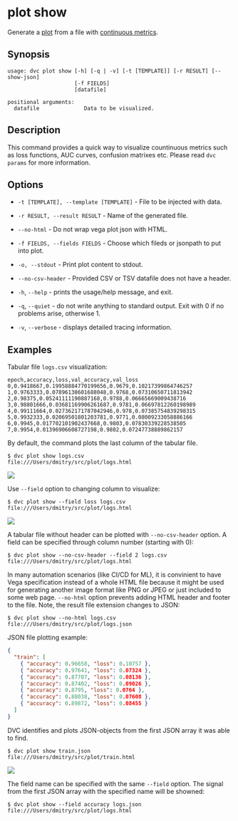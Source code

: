 # plot show

Generate a [plot](/doc/command-reference/plot) from a file with
[continuous metrics](/doc/command-reference/plot#continous-metrics).

## Synopsis

```usage
usage: dvc plot show [-h] [-q | -v] [-t [TEMPLATE]] [-r RESULT] [--show-json]
                     [-f FIELDS]
                     [datafile]

positional arguments:
  datafile              Data to be visualized.
```

## Description

This command provides a quick way to visualize countinuous metrics such as loss
functions, AUC curves, confusion matrixes etc. Please read `dvc params` for more
information.

## Options

- `-t [TEMPLATE], --template [TEMPLATE]` - File to be injected with data.

- `-r RESULT, --result RESULT` - Name of the generated file.

- `--no-html` - Do not wrap vega plot json with HTML.

- `-f FIELDS, --fields FIELDS` - Choose which fileds or jsonpath to put into
  plot.

- `-o, --stdout` - Print plot content to stdout.

- `--no-csv-header` - Provided CSV or TSV datafile does not have a header.

- `-h`, `--help` - prints the usage/help message, and exit.

- `-q`, `--quiet` - do not write anything to standard output. Exit with 0 if no
  problems arise, otherwise 1.

- `-v`, `--verbose` - displays detailed tracing information.

## Examples

Tabular file `logs.csv` visualization:

```csv
epoch,accuracy,loss,val_accuracy,val_loss
0,0.9418667,0.19958884770199656,0.9679,0.10217399864746257
1,0.9763333,0.07896138601688048,0.9768,0.07310650711813942
2,0.98375,0.05241111190887168,0.9788,0.06665669009438716
3,0.98801666,0.03681169906261687,0.9781,0.06697812260198989
4,0.99111664,0.027362171787042946,0.978,0.07385754839298315
5,0.9932333,0.02069501801203781,0.9771,0.08009233058886166
6,0.9945,0.017702101902437668,0.9803,0.07830339228538505
7,0.9954,0.01396906608727198,0.9802,0.07247738889862157
```

By default, the command plots the last column of the tabular file.

```dvc
$ dvc plot show logs.csv
file:///Users/dmitry/src/plot/logs.html
```

![](/img/plot_show.svg)

Use `--field` option to changing column to visualize:

```dvc
$ dvc plot show --field loss logs.csv
file:///Users/dmitry/src/plot/logs.html
```

![](/img/plot_show_field.svg)

A tabular file without header can be plotted with `--no-csv-header` option. A
field can be specified through column number (starting with 0):

```dvc
$ dvc plot show --no-csv-header --field 2 logs.csv
file:///Users/dmitry/src/plot/logs.html
```

In many automation scenarios (like CI/CD for ML), it is convinient to have Vega
specification instead of a whole HTML file because it might be used for
generating another image format like PNG or JPEG or just included to some web
page. `--no-html` option prevents adding HTML header and footer to the file.
Note, the result file extension changes to JSON:

```
$ dvc plot show --no-html logs.csv
file:///Users/dmitry/src/plot/logs.json
```

JSON file plotting example:

```json
{
  "train": [
    { "accuracy": 0.96658, "loss": 0.10757 },
    { "accuracy": 0.97641, "loss": 0.07324 },
    { "accuracy": 0.87707, "loss": 0.08136 },
    { "accuracy": 0.87402, "loss": 0.09026 },
    { "accuracy": 0.8795, "loss": 0.0764 },
    { "accuracy": 0.88038, "loss": 0.07608 },
    { "accuracy": 0.89872, "loss": 0.08455 }
  ]
}
```

DVC identifies and plots JSON-objects from the first JSON array it was able to
find.

```dvc
$ dvc plot show train.json
file:///Users/dmitry/src/plot/train.html
```

![](/img/plot_show.svg)

The field name can be specified with the same `--field` option. The signal from
the first JSON array with the specified name will be showned:

```dvc
$ dvc plot show --field accuracy logs.json
file:///Users/dmitry/src/plot/logs.html
```
